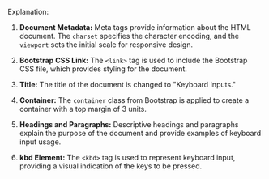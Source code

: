 
Explanation:

1. **Document Metadata:** Meta tags provide information about the HTML document. The `charset` specifies the character encoding, and the `viewport` sets the initial scale for responsive design.

2. **Bootstrap CSS Link:** The `<link>` tag is used to include the Bootstrap CSS file, which provides styling for the document.

3. **Title:** The title of the document is changed to "Keyboard Inputs."

4. **Container:** The `container` class from Bootstrap is applied to create a container with a top margin of 3 units.

5. **Headings and Paragraphs:** Descriptive headings and paragraphs explain the purpose of the document and provide examples of keyboard input usage.

6. **kbd Element:** The `<kbd>` tag is used to represent keyboard input, providing a visual indication of the keys to be pressed.

